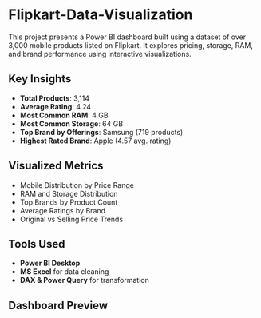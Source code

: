 # Flipkart-Data-Visualization

This project presents a Power BI dashboard built using a dataset of over 3,000 mobile products listed on Flipkart. It explores pricing, storage, RAM, and brand performance using interactive visualizations.

## Key Insights
- **Total Products**: 3,114
- **Average Rating**: 4.24
- **Most Common RAM**: 4 GB
- **Most Common Storage**: 64 GB
- **Top Brand by Offerings**: Samsung (719 products)
- **Highest Rated Brand**: Apple (4.57 avg. rating)

## Visualized Metrics
- Mobile Distribution by Price Range
- RAM and Storage Distribution
- Top Brands by Product Count
- Average Ratings by Brand
- Original vs Selling Price Trends

## Tools Used
- **Power BI Desktop**
- **MS Excel** for data cleaning
- **DAX & Power Query** for transformation

## Dashboard Preview
